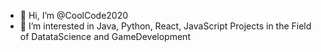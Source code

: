 - 👋 Hi, I’m @CoolCode2020
- 👀 I’m interested in Java, Python, React, JavaScript Projects in the Field of DatataScience and GameDevelopment

<!---

--->
